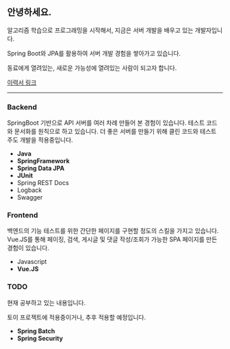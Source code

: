 
<!--
**include42/include42** is a ✨ _special_ ✨ repository because its `README.md` (this file) appears on your GitHub profile.

Here are some ideas to get you started:

- 🔭 I’m currently working on ...
- 🌱 I’m currently learning ...
- 👯 I’m looking to collaborate on ...
- 🤔 I’m looking for help with ...
- 💬 Ask me about ...
- 📫 How to reach me: ...
- 😄 Pronouns: ...
- ⚡ Fun fact: ...
-->

## 안녕하세요. 

알고리즘 학습으로 프로그래밍을 시작해서, 지금은 서버 개발을 배우고 있는 개발자입니다. 

Spring Boot와 JPA를 활용하여 서버 개발 경험을 쌓아가고 있습니다.

동료에게 열려있는, 새로운 가능성에 열려있는 사람이 되고자 합니다.

[이력서 링크](https://www.notion.so/2ec1499bed7f4dc8a2c0980377c5b3d6)

---
### Backend

SpringBoot 기반으로 API 서버를 여러 차례 만들어 본 경험이 있습니다.
테스트 코드와 문서화를 원칙으로 하고 있습니다.
더 좋은 서버를 만들기 위해 클린 코드와 테스트 주도 개발을 적용중입니다.

- **Java**
- **SpringFramework**
- **Spring Data JPA**
- **JUnit**
- Spring REST Docs
- Logback
- Swagger

### Frontend

백엔드의 기능 테스트를 위한 간단한 페이지를 구현할 정도의 스킬을 가지고 있습니다.
Vue.JS를 통해 페이징, 검색, 게시글 및 댓글 작성/조회가 가능한 SPA 페이지를 만든 경험이 있습니다.

- Javascript
- **Vue.JS**

### TODO

현재 공부하고 있는 내용입니다.

토이 프로젝트에 적용중이거나, 추후 적용할 예정입니다.

- **Spring Batch**
- **Spring Security**
